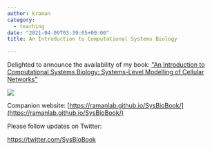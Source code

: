 ```yaml
---
author: kraman
category:
  - teaching
date: "2021-04-09T03:39:05+00:00"
title: An Introduction to Computational Systems Biology

---
```

Delighted to announce the availability of my book: ["An Introduction to Computational Systems Biology: Systems-Level Modelling of Cellular Networks"](https://www.routledge.com/An-Introduction-to-Computational-Systems-Biology-Systems-Level-Modelling/Raman/p/book/9781138597327)

![](/kraman/lab/wp-content/uploads/2021/05/9781138597327.png)

Companion website: [https://ramanlab.github.io/SysBioBook/](https://ramanlab.github.io/SysBioBook/)

Please follow updates on Twitter:

https://twitter.com/SysBioBook
